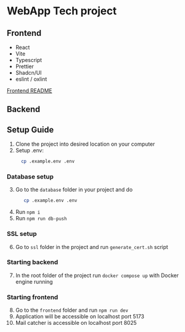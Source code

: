 # WebApp Tech project

## Frontend
- React
- Vite
- Typescript
- Prettier
- Shadcn/UI
- eslint / oxlint

[Frontend README](./frontend/README.md)

## Backend


## Setup Guide
1. Clone the project into desired location on your computer
2. Setup .env:
   ```bash
     cp .example.env .env
   ```
### Database setup
3. Go to  the `database` folder in your project and do
   ```bash
      cp .example.env .env
   ```
4. Run `npm i`
5. Run `npm run db-push`
### SSL setup
6. Go to `ssl` folder in the project and run `generate_cert.sh` script
### Starting backend
7. In the root folder of the project run ```docker compose up``` with Docker engine running
### Starting frontend
8. Go to the `frontend` folder and run `npm run dev`
9. Application will be accessible on localhost port 5173
10. Mail catcher is accessible on localhost port 8025
